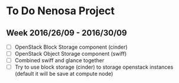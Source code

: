 # To Do Nenosa Project

## Week 2016/26/09 - 2016/30/09

- [ ] OpenStack Block Storage component (cinder)
- [ ] OpenStack Object Storage component (swiff)
- [ ] Combined swiff and glance together
- [ ] Try to use block storage (cinder) to storage openstack instances
  (default it will be save at compute node)
